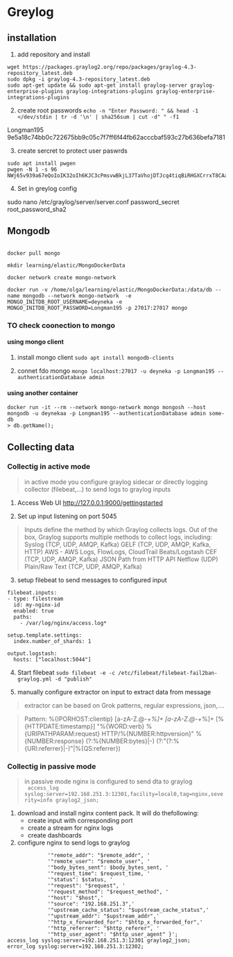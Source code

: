 # Greylog
## installation

1. add  repository and install
```
wget https://packages.graylog2.org/repo/packages/graylog-4.3-repository_latest.deb
sudo dpkg -i graylog-4.3-repository_latest.deb
sudo apt-get update && sudo apt-get install graylog-server graylog-enterprise-plugins graylog-integrations-plugins graylog-enterprise-integrations-plugins
```

2. create root passwords
`echo -n "Enter Password: " && head -1 </dev/stdin | tr -d '\n' | sha256sum | cut -d" " -f1`

Longman195
9e5a18c74bb0c722675bb9c05c7f7ff6f44fb62acccbaf593c27b636befa7181

3. create sercret to protect user paswrds
```
sudo apt install pwgen
pwgen -N 1 -s 96
NWj65v939a67eQoIoIK32oIh6KJC3cPmsvwBkjL37TaVhojDTJcq4tiqBiRHGXCrrxT8CAapUwrimJCqVlQqbPzZgEA2bMQn
```
4. Set in greylog config 

sudo nano /etc/graylog/server/server.conf
password_secret
root_password_sha2


## Mongodb 


```

docker pull mongo

mkdir learning/elastic/MongoDockerData

docker network create mongo-network

docker run -v /home/olga/learning/elastic/MongoDockerData:/data/db --name mongodb --network mongo-network  -e MONGO_INITDB_ROOT_USERNAME=deyneka -e MONGO_INITDB_ROOT_PASSWORD=Longman195 -p 27017:27017 mongo
```

### TO check coonection to mongo

#### using mongo client
1. install mongo client
`sudo apt install mongodb-clients`

2. connet fdo mongo
`mongo localhost:27017 -u deyneka -p Longman195 --authenticationDatabase admin`

#### using another container 
```
docker run -it --rm --network mongo-network mongo mongosh --host mongodb -u deynekaa -p Longman195 --authenticationDatabase admin some-db
> db.getName();

```

## Collecting data

### Collectig in active mode

> in active mode  you configure graylog sidecar or directly logging collector (filebeat,...) to send logs to graylog inputs


1. Access Web UI
http://127.0.0.1:9000/gettingstarted

2. Set up input listening on port 5045

>Inputs define the method by which Graylog collects logs. Out of the box, Graylog supports multiple methods to collect logs, including:
    Syslog (TCP, UDP, AMQP, Kafka)
    GELF (TCP, UDP, AMQP, Kafka, HTTP)
    AWS - AWS Logs, FlowLogs, CloudTrail
    Beats/Logstash
    CEF (TCP, UDP, AMQP, Kafka)
    JSON Path from HTTP API
    Netflow (UDP)
    Plain/Raw Text (TCP, UDP, AMQP, Kafka)
3. setup filebeat to send messages to configured input
```
filebeat.inputs:
- type: filestream
  id: my-nginx-id
  enabled: true
  paths:
    - /var/log/nginx/access.log*

setup.template.settings:
  index.number_of_shards: 1

output.logstash:
  hosts: ["localhost:5044"]
```
4. Start filebeat 
`sudo filebeat -e -c /etc/filebeat/filebeat-fail2ban-graylog.yml -d "publish"`

5. manually configure extractor on input to extract data from message
> extractor can be based on Grok patterns, regular expressions, json,....

> Pattern: %{IPORHOST:clientip} [a-zA-Z\.\@\-\+_%]+ [a-zA-Z\.\@\-\+_%]+ \[%{HTTPDATE:timestamp}\] "%{WORD:verb} %{URIPATHPARAM:request} HTTP/%{NUMBER:httpversion}" %{NUMBER:response} (?:%{NUMBER:bytes}|-) (?:"(?:%{URI:referrer}|-)"|%{QS:referrer}) 

### Collectig in passive mode

> in passive mode nginx is configured to send dta to graylog  
` access_log syslog:server=192.168.251.3:12301,facility=local0,tag=nginx,severity=info graylog2_json;`
1.  download and install nginx content pack. It will do thefollowing:
    - create input with corresponding port
    - create a stream for nginx logs 
    - create dashboards
2. configure nginx to send logs to graylog
```
             '"remote_addr": "$remote_addr", '
             '"remote_user": "$remote_user", '
             '"body_bytes_sent": $body_bytes_sent, '
             '"request_time": $request_time, '
             '"status": $status, '
             '"request": "$request", '
             '"request_method": "$request_method", '
             '"host": "$host",'
             '"source": "192.168.251.3",'
             '"upstream_cache_status": "$upstream_cache_status",'
             '"upstream_addr": "$upstream_addr",'
             '"http_x_forwarded_for": "$http_x_forwarded_for",'
             '"http_referrer": "$http_referer", '
             '"http_user_agent": "$http_user_agent" }';
access_log syslog:server=192.168.251.3:12301 graylog2_json;
error_log syslog:server=192.168.251.3:12302;
```
